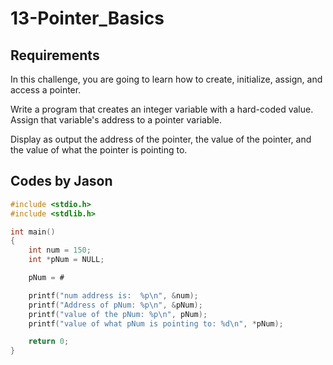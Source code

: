 # 13-Pointer_Basics

## Requirements

In this challenge, you are going to learn how to create, initialize, assign, and access a pointer.

Write a program that creates an integer variable with a hard-coded value. Assign that variable's address to a pointer variable.

Display as output the address of the pointer, the value of the pointer, and the value of what the pointer is pointing to.

## Codes by Jason

```c
#include <stdio.h>
#include <stdlib.h>

int main()
{
    int num = 150;
    int *pNum = NULL;

    pNum = #

    printf("num address is:  %p\n", &num);
    printf("Address of pNum: %p\n", &pNum);
    printf("value of the pNum: %p\n", pNum);
    printf("value of what pNum is pointing to: %d\n", *pNum);

    return 0;
}

```
